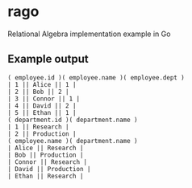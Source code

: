 # rago
Relational Algebra implementation example in Go

## Example output

```
( employee.id )( employee.name )( employee.dept )
| 1 || Alice || 1 |
| 2 || Bob || 2 |
| 3 || Connor || 1 |
| 4 || David || 2 |
| 5 || Ethan || 1 |
( department.id )( department.name )
| 1 || Research |
| 2 || Production |
( employee.name )( department.name )
| Alice || Research |
| Bob || Production |
| Connor || Research |
| David || Production |
| Ethan || Research |
```

